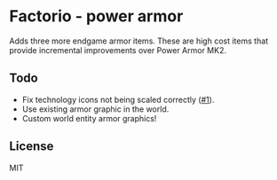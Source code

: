 # Factorio - power armor

Adds three more endgame armor items. These are high cost items that provide
incremental improvements over Power Armor MK2.

## Todo

- Fix technology icons not being scaled correctly ([#1][i1]).
- Use existing armor graphic in the world.
- Custom world entity armor graphics!

## License

MIT

<!-- ## Power Armor MK3 -->
<!--  -->
<!-- ![Power Armor MK3 icon][icon-mk3] -->
<!--  -->
<!--  -->
<!-- ## Power Armor MK4 -->
<!--  -->
<!-- ![Power Armor MK4 icon][icon-mk4] -->
<!--  -->
<!-- ## Power Armor MK5 -->
<!--  -->
<!-- ![Power Armor MK5 icon][icon-mk5] -->


[icon-mk3]: graphics/technology/power-armor/power-armor-mk3.png
[icon-mk4]: graphics/technology/power-armor/power-armor-mk4.png
[icon-mk5]: graphics/technology/power-armor/power-armor-mk5.png

[i1]: https://github.com/brgmnn/factorio-power-armor/issues/1
